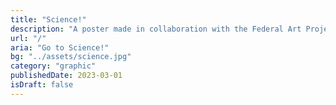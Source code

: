 ```yaml
---
title: "Science!"
description: "A poster made in collaboration with the Federal Art Project"
url: "/"
aria: "Go to Science!"
bg: "../assets/science.jpg"
category: "graphic"
publishedDate: 2023-03-01
isDraft: false
---
```

